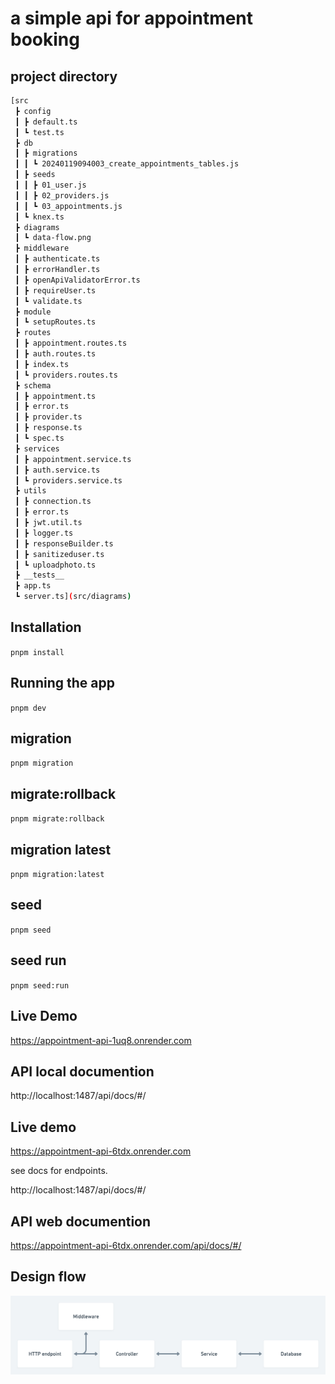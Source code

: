 # a simple api for appointment booking

## project directory

```bash
[src
 ┣ config
 ┃ ┣ default.ts
 ┃ ┗ test.ts
 ┣ db
 ┃ ┣ migrations
 ┃ ┃ ┗ 20240119094003_create_appointments_tables.js
 ┃ ┣ seeds
 ┃ ┃ ┣ 01_user.js
 ┃ ┃ ┣ 02_providers.js
 ┃ ┃ ┗ 03_appointments.js
 ┃ ┗ knex.ts
 ┣ diagrams
 ┃ ┗ data-flow.png
 ┣ middleware
 ┃ ┣ authenticate.ts
 ┃ ┣ errorHandler.ts
 ┃ ┣ openApiValidatorError.ts
 ┃ ┣ requireUser.ts
 ┃ ┗ validate.ts
 ┣ module
 ┃ ┗ setupRoutes.ts
 ┣ routes
 ┃ ┣ appointment.routes.ts
 ┃ ┣ auth.routes.ts
 ┃ ┣ index.ts
 ┃ ┗ providers.routes.ts
 ┣ schema
 ┃ ┣ appointment.ts
 ┃ ┣ error.ts
 ┃ ┣ provider.ts
 ┃ ┣ response.ts
 ┃ ┗ spec.ts
 ┣ services
 ┃ ┣ appointment.service.ts
 ┃ ┣ auth.service.ts
 ┃ ┗ providers.service.ts
 ┣ utils
 ┃ ┣ connection.ts
 ┃ ┣ error.ts
 ┃ ┣ jwt.util.ts
 ┃ ┣ logger.ts
 ┃ ┣ responseBuilder.ts
 ┃ ┣ sanitizeduser.ts
 ┃ ┗ uploadphoto.ts
 ┣ __tests__
 ┣ app.ts
 ┗ server.ts](src/diagrams)
```

## Installation

``
pnpm install
``

## Running the app

``
pnpm dev
``

## migration

``
pnpm migration
``

## migrate:rollback

``
pnpm migrate:rollback
``

## migration latest

``
pnpm migration:latest
``

## seed

``
pnpm seed
``

## seed run

``
pnpm seed:run
``
## Live Demo 
https://appointment-api-1uq8.onrender.com

## API local documention

http://localhost:1487/api/docs/#/

## Live demo
https://appointment-api-6tdx.onrender.com

see docs for endpoints.


http://localhost:1487/api/docs/#/

## API web documention
https://appointment-api-6tdx.onrender.com/api/docs/#/

## Design flow

![](./diagrams/data-flow.png)
